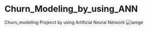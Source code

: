 # Churn_Modeling_by_using_ANN
Churn_modelling Projecct by using Artificial Neural Network
![iamge](https://github.com/Rahul16121992/Churn_Modeling_by_using_ANN/assets/103987446/4780adc6-f278-43a8-be43-6607eb55016c)
